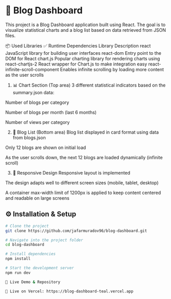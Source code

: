 # 🧠 Blog Dashboard

This project is a Blog Dashboard application built using React.
The goal is to visualize statistical charts and a blog list based on data retrieved from JSON files.


📦 Used Libraries
✅ Runtime Dependencies
Library	Description
react	JavaScript library for building user interfaces
react-dom	Entry point to the DOM for React
chart.js	Popular charting library for rendering charts using <canvas>
react-chartjs-2	React wrapper for Chart.js to make integration easy
react-infinite-scroll-component	Enables infinite scrolling by loading more content as the user scrolls


1. 📊 Chart Section (Top area)
3 different statistical indicators based on the summary.json data:

Number of blogs per category

Number of blogs per month (last 6 months)

Number of views per category

2. 📝 Blog List (Bottom area)
Blog list displayed in card format using data from blogs.json

Only 12 blogs are shown on initial load

As the user scrolls down, the next 12 blogs are loaded dynamically (infinite scroll)

3. 📱 Responsive Design
Responsive layout is implemented

The design adapts well to different screen sizes (mobile, tablet, desktop)

A container max-width limit of 1200px is applied to keep content centered and readable on large screens



## ⚙️ Installation & Setup

```bash
# Clone the project
git clone https://github.com/jafarmuradov96/blog-dashboard.git

# Navigate into the project folder
cd blog-dashboard

# Install dependencies
npm install

# Start the development server
npm run dev

🚀 Live Demo & Repository

🔗 Live on Vercel: https://blog-dashboard-teal.vercel.app

